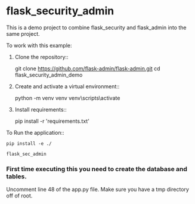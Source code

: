 # flask_security_admin

This is a demo project to combine flask_security and flask_admin into the same project.

To work with this example:

1. Clone the repository::

    git clone https://github.com/flask-admin/flask-admin.git
    cd flask_security_admin_demo

2. Create and activate a virtual environment::

    python -m venv venv
    venv\scripts\activate

3. Install requirements::

    pip install -r 'requirements.txt'

To Run the application::

    pip install -e ./

    flask_sec_admin

### First time executing this you need to create the database and tables.

Uncomment line 48 of the app.py file. 
Make sure you have a tmp directory off of root. 



